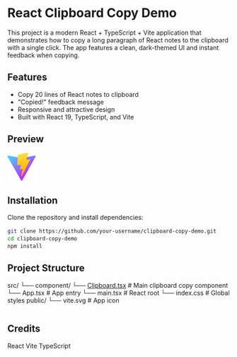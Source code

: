 #  React Clipboard Copy Demo

This project is a modern React + TypeScript + Vite application that demonstrates how to copy a long paragraph of React notes to the clipboard with a single click. The app features a clean, dark-themed UI and instant feedback when copying.

##  Features

- Copy 20 lines of React notes to clipboard
- "Copied!" feedback message
- Responsive and attractive design
- Built with React 19, TypeScript, and Vite

##  Preview

![App Screenshot](public/vite.svg)

##  Installation

Clone the repository and install dependencies:

```sh
git clone https://github.com/your-username/clipboard-copy-demo.git
cd clipboard-copy-demo
npm install

```
## Project Structure
src/
  └── component/
        └── [Clipboard.tsx](http://_vscodecontentref_/0)   # Main clipboard copy component
  └── App.tsx               # App entry
  └── main.tsx              # React root
  └── index.css             # Global styles
public/
  └── vite.svg              # App icon

```
```
## Credits
  React
  Vite
  TypeScript
